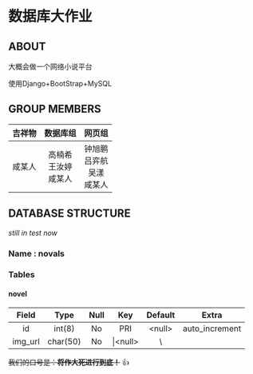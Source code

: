 # 数据库大作业

## ABOUT

大概会做一个网络小说平台

使用Django+BootStrap+MySQL

## GROUP MEMBERS

| 吉祥物 |          数据库组          |               网页组               |
| :----: | :------------------------: | :--------------------------------: |
| 咸某人 | 高楠希<br>王汝婷<br>咸某人 | 钟旭鹏<br>吕弈航<br>吴漾<br>咸某人 |

## DATABASE STRUCTURE

*still in test now*

### Name : **novals**

### Tables

#### novel

|  Field  |   Type   | Null  |     Key     | Default  |     Extra      |
| :-----: | :------: | :---: | :---------: | :------: | :------------: |  
|   id    |  int(8)  |  No   |     PRI     | \<null\> | auto_increment |
| img_url | char(50) |  No   | \\|\<null\> |    \\    |

~~我们的口号是：**将作大死进行到底！**~~ :+1:
